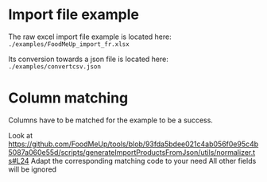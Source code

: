 # Import file example

The raw excel import file example is located here: `./examples/FoodMeUp_import_fr.xlsx`

Its conversion towards a json file is located here: `./examples/convertcsv.json`

# Column matching

Columns have to be matched for the example to be a success.

Look at https://github.com/FoodMeUp/tools/blob/93fda5bdee021c4ab056f0e95c4b5087a060e55d/scripts/generateImportProductsFromJson/utils/normalizer.ts#L24 
Adapt the corresponding matching code to your need
All other fields will be ignored
